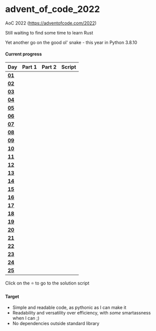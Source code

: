 # advent_of_code_2022
AoC 2022 (https://adventofcode.com/2022)

Still waiting to find some time to learn Rust

Yet another go on the good ol' snake - this year in Python 3.8.10

#### Current progress

| Day                                            | Part 1 | Part 2 | Script            |
| ---------------------------------------------- | :----: | :----: | :---------------: |
| **[01](https://adventofcode.com/2022/day/1)**  ||||
| **[02](https://adventofcode.com/2022/day/2)**  ||||
| **[03](https://adventofcode.com/2022/day/3)**  ||||
| **[04](https://adventofcode.com/2022/day/4)**  ||||
| **[05](https://adventofcode.com/2022/day/5)**  ||||
| **[06](https://adventofcode.com/2022/day/6)**  ||||
| **[07](https://adventofcode.com/2022/day/7)**  ||||
| **[08](https://adventofcode.com/2022/day/8)**  ||||
| **[09](https://adventofcode.com/2022/day/9)**  ||||
| **[10](https://adventofcode.com/2022/day/10)** ||||
| **[11](https://adventofcode.com/2022/day/11)** ||||
| **[12](https://adventofcode.com/2022/day/12)** ||||
| **[13](https://adventofcode.com/2022/day/13)** ||||
| **[14](https://adventofcode.com/2022/day/14)** ||||
| **[15](https://adventofcode.com/2022/day/15)** ||||
| **[16](https://adventofcode.com/2022/day/16)** ||||
| **[17](https://adventofcode.com/2022/day/17)** ||||
| **[18](https://adventofcode.com/2022/day/18)** ||||
| **[19](https://adventofcode.com/2022/day/19)** ||||
| **[20](https://adventofcode.com/2022/day/20)** ||||
| **[21](https://adventofcode.com/2022/day/21)** ||||
| **[22](https://adventofcode.com/2022/day/22)** ||||
| **[23](https://adventofcode.com/2022/day/23)** ||||
| **[24](https://adventofcode.com/2022/day/24)** ||||
| **[25](https://adventofcode.com/2022/day/25)** ||||

Click on the ⭐ to go to the solution script  

#### Target
* Simple and readable code, as pythonic as I can make it
* Readability and versatility over efficiency, with *some* smartassness when I can ;)
* No dependencies outside standard library